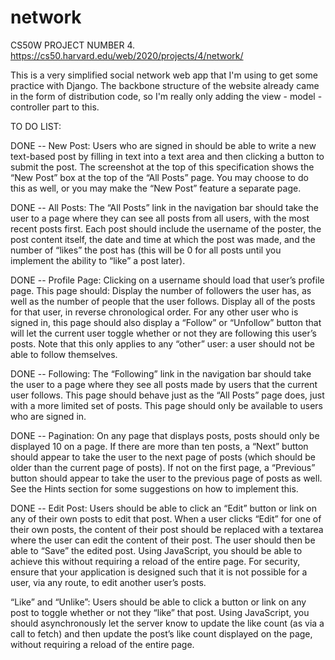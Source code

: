 # network
CS50W PROJECT NUMBER 4.
https://cs50.harvard.edu/web/2020/projects/4/network/

This is a very simplified social network web app that I'm using to get some practice with Django.
The backbone structure of the website already came in the form of distribution code, so I'm really only adding the view - model - controller part to this.


TO DO LIST:

DONE -- New Post: Users who are signed in should be able to write a new text-based post by filling in text into a text area and then clicking a button to submit the post.
The screenshot at the top of this specification shows the “New Post” box at the top of the “All Posts” page. You may choose to do this as well, or you may make the “New Post” feature a separate page.

DONE -- All Posts: The “All Posts” link in the navigation bar should take the user to a page where they can see all posts from all users, with the most recent posts first.
Each post should include the username of the poster, the post content itself, the date and time at which the post was made, and the number of “likes” the post has (this will be 0 for all posts until you implement the ability to “like” a post later).

DONE -- Profile Page: Clicking on a username should load that user’s profile page. This page should:
Display the number of followers the user has, as well as the number of people that the user follows.
Display all of the posts for that user, in reverse chronological order.
For any other user who is signed in, this page should also display a “Follow” or “Unfollow” button that will let the current user toggle whether or not they are following this user’s posts. Note that this only applies to any “other” user: a user should not be able to follow themselves.

DONE -- Following: The “Following” link in the navigation bar should take the user to a page where they see all posts made by users that the current user follows.
This page should behave just as the “All Posts” page does, just with a more limited set of posts.
This page should only be available to users who are signed in.

DONE -- Pagination: On any page that displays posts, posts should only be displayed 10 on a page. If there are more than ten posts, a “Next” button should appear to take the user to the next page of posts (which should be older than the current page of posts). If not on the first page, a “Previous” button should appear to take the user to the previous page of posts as well.
See the Hints section for some suggestions on how to implement this.

DONE -- Edit Post: Users should be able to click an “Edit” button or link on any of their own posts to edit that post.
When a user clicks “Edit” for one of their own posts, the content of their post should be replaced with a textarea where the user can edit the content of their post.
The user should then be able to “Save” the edited post. Using JavaScript, you should be able to achieve this without requiring a reload of the entire page.
For security, ensure that your application is designed such that it is not possible for a user, via any route, to edit another user’s posts.

“Like” and “Unlike”: Users should be able to click a button or link on any post to toggle whether or not they “like” that post.
Using JavaScript, you should asynchronously let the server know to update the like count (as via a call to fetch) and then update the post’s like count displayed on the page, without requiring a reload of the entire page.
